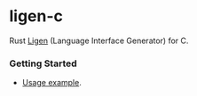 # ligen-c
Rust [Ligen](https://docs.rs/ligen) (Language Interface Generator) for C.

### Getting Started
* [Usage example](examples/README.md).